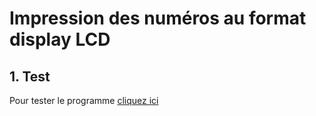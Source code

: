 # Impression des numéros au format display LCD 
## 1. Test 
Pour tester le programme <a href ="https://mlaminebah.github.io/ChiffresToLCD/">cliquez ici</a> 
